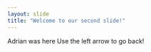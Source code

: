 ```yaml
---
layout: slide
title: "Welcome to our second slide!"
---
```

Adrian was here
Use the left arrow to go back!
